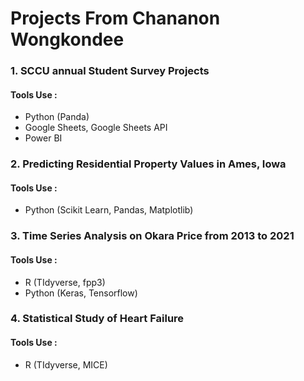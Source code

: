 # Projects From Chananon Wongkondee
### 1. SCCU annual Student Survey Projects

#### Tools Use : 
- Python (Panda)
- Google Sheets, Google Sheets API
- Power BI

### 2. Predicting Residential Property Values in Ames, Iowa
#### Tools Use :
- Python (Scikit Learn, Pandas, Matplotlib)

### 3. Time Series Analysis on Okara Price from 2013 to 2021
#### Tools Use :
- R (TIdyverse, fpp3)
- Python (Keras, Tensorflow)

### 4. Statistical Study of Heart Failure 	
#### Tools Use :
- R (TIdyverse, MICE)
